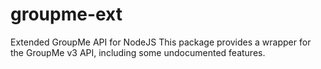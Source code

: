 # groupme-ext
Extended GroupMe API for NodeJS
This package provides a wrapper for the GroupMe v3 API, including some undocumented features.
